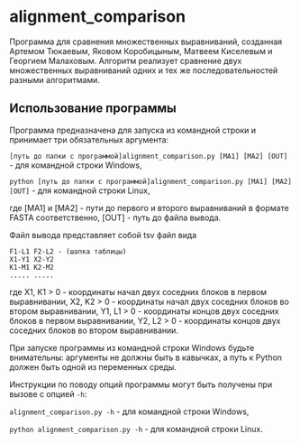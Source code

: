# alignment_comparison
Программа для сравнения множественных выравниваний, созданная Артемом Тюкаевым, Яковом Коробицыным, Матвеем Киселевым и Георгием Малаховым. Алгоритм реализует сравнение двух множественных выравниваний одних и тех же последовательностей разными алгоритмами.

## Использование программы 
Программа предназначена для запуска из командной строки и принимает три обязательных аргумента:

`[путь до папки с программой]alignment_comparison.py [MA1] [MA2] [OUT]` - для командной строки Windows,

`python [путь до папки с программой]alignment_comparison.py [MA1] [MA2] [OUT]` - для командной строки Linux,

где [MA1] и [MA2] - пути до первого и второго выравниваний в формате FASTA соответственно, [OUT] - путь до файла вывода.

Файл вывода представляет собой tsv файл вида
```
F1-L1 F2-L2 - (шапка таблицы)
X1-Y1 X2-Y2
K1-M1 K2-M2
..... .....
```
где X1, K1 > 0 - координаты начал двух соседних блоков в первом выравнивании,
X2, K2 > 0 - координаты начал двух соседних блоков во втором выравнивании,
Y1, L1 > 0 - координаты концов двух соседних блоков в первом выравнивании,
Y2, L2 > 0 - координаты концов двух соседних блоков во втором выравнивании.

При запуске программы из командной строки Windows будьте внимательны: аргументы не должны быть в кавычках, а путь к Python должен быть одной из переменных среды.

Инструкции по поводу опций программы могут быть получены при вызове с опцией `-h`:

`alignment_comparison.py -h` - для командной строки Windows,

`python alignment_comparison.py -h` - для командной строки Linux.
